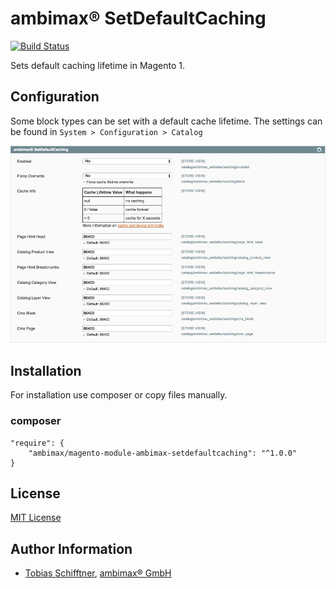 # ambimax® SetDefaultCaching

[![Build Status](https://travis-ci.org/ambimax/magento-module-ambimax-setdefaultcaching.svg?branch=master)](https://travis-ci.org/ambimax/magento-module-ambimax-setdefaultcaching)

Sets default caching lifetime in Magento 1.

## Configuration

Some block types can be set with a default cache lifetime. The settings can be found in `System > Configuration > Catalog`

![Module configuration](docs/configuration.jpg)

##  Installation

For installation use composer or copy files manually.

### composer
```
"require": {
    "ambimax/magento-module-ambimax-setdefaultcaching": "^1.0.0"
}
```


## License

[MIT License](http://choosealicense.com/licenses/mit/)

## Author Information

 - [Tobias Schifftner](https://twitter.com/tschifftner), [ambimax® GmbH](https://www.ambimax.de)